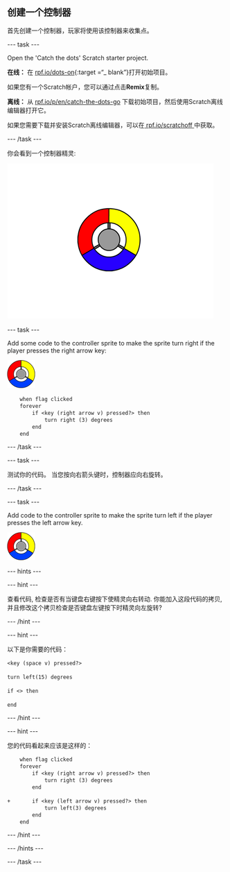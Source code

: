 ## 创建一个控制器

首先创建一个控制器，玩家将使用该控制器来收集点。

\--- task \---

Open the 'Catch the dots' Scratch starter project.

**在线：** 在 [rpf.io/dots-on](http://rpf.io/dots-on){:target =“_ blank”}打开初始项目。

如果您有一个Scratch帐户，您可以通过点击**Remix**复制。

**离线：** 从 [rpf.io/p/en/catch-the-dots-go](http://rpf.io/p/en/catch-the-dots-go) 下载初始项目，然后使用Scratch离线编辑器打开它。

如果您需要下载并安装Scratch离线编辑器，可以在[ rpf.io/scratchoff ](http://rpf.io/scratchoff)中获取。

\--- /task \---

你会看到一个控制器精灵:

![截屏](images/dots-controller.png)

\--- task \---

Add some code to the controller sprite to make the sprite turn right if the player presses the right arrow key:

![控制器精灵](images/controller-sprite.png)

```blocks3
    when flag clicked
    forever
        if <key (right arrow v) pressed?> then
            turn right (3) degrees
        end
    end
```

\--- /task \---

\--- task \---

测试你的代码。 当您按向右箭头键时，控制器应向右旋转。

\--- /task \---

\--- task \---

Add code to the controller sprite to make the sprite turn left if the player presses the left arrow key.

![控制器精灵](images/controller-sprite.png)

\--- hints \---

\--- hint \---

查看代码, 检查是否有当键盘右键按下使精灵向右转动. 你能加入这段代码的拷贝, 并且修改这个拷贝检查是否键盘左键按下时精灵向左旋转?

\--- /hint \---

\--- hint \---

以下是你需要的代码：

```blocks3
<key (space v) pressed?>

turn left(15) degrees

if <> then

end
```

\--- /hint \---

\--- hint \---

您的代码看起来应该是这样的：

```blocks3
    when flag clicked
    forever
        if <key (right arrow v) pressed?> then
            turn right (3) degrees
        end

+       if <key (left arrow v) pressed?> then
            turn left(3) degrees
        end
    end
```

\--- /hint \---

\--- /hints \---

\--- /task \---